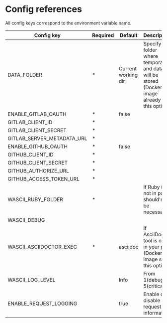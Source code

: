 # Config references

All config keys correspond to the environment variable name.

| Config key                 | Required | Default             | Description                                                                                       |
|----------------------------|----------|---------------------|---------------------------------------------------------------------------------------------------|
| DATA_FOLDER                | *        | Current working dir | Specify the folder where temporary and data will be stored (Docker image already set this option) |
| ENABLE_GITLAB_OAUTH        | *        | false               |                                                                                                   |
| GITLAB_CLIENT_ID           | *        |                     |                                                                                                   |
| GITLAB_CLIENT_SECRET       | *        |                     |                                                                                                   |
| GITLAB_SERVER_METADATA_URL | *        |                     |                                                                                                   |
| ENABLE_GITHUB_OAUTH        | *        | false               |                                                                                                   |
| GITHUB_CLIENT_ID           | *        |                     |                                                                                                   |
| GITHUB_CLIENT_SECRET       | *        |                     |                                                                                                   |
| GITHUB_AUTHORIZE_URL       | *        |                     |                                                                                                   |
| GITHUB_ACCESS_TOKEN_URL    | *        |                     |                                                                                                   |
| WASCII_RUBY_FOLDER         | *        |                     | If Ruby is not in path, should'nt be necessary                                                    |
| WASCII_DEBUG               |          |                     |                                                                                                   |
| WASCII_ASCIIDOCTOR_EXEC    | *        | asciidoc            | If AsciiDoctor tool is not in your path (Docker image set this option)                            |
| WASCII_LOG_LEVEL           |          | Info                | From 1(debug) to 5(critical)                                                                      |
| ENABLE_REQUEST_LOGGING     |          | true                | Enable or disable request information                                                             |